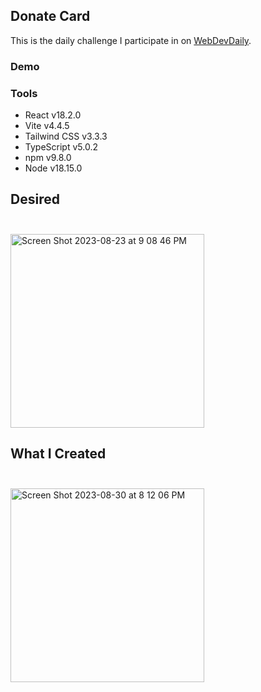 ## Donate Card

This is the daily challenge I participate in on [WebDevDaily](https://www.webdevdaily.io/).

### Demo

### Tools

- React v18.2.0
- Vite v4.4.5
- Tailwind CSS v3.3.3
- TypeScript v5.0.2
- npm v9.8.0
- Node v18.15.0

## Desired<br><br>

<img width="310" alt="Screen Shot 2023-08-23 at 9 08 46 PM" src="https://github.com/eobcre/donate-card/assets/88697509/996d6c77-ccb4-4e8a-bf12-cc9f4b585a83">

## What I Created<br><br>

<img width="310" alt="Screen Shot 2023-08-30 at 8 12 06 PM" src="https://github.com/eobcre/donate-card/assets/88697509/bb8cbe35-9e76-40a2-bd88-4b07ddb5aa92">
